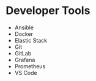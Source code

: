 # Developer Tools
* Ansible
* Docker
* Elastic Stack
* Git
* GitLab
* Grafana
* Prometheus
* VS Code
